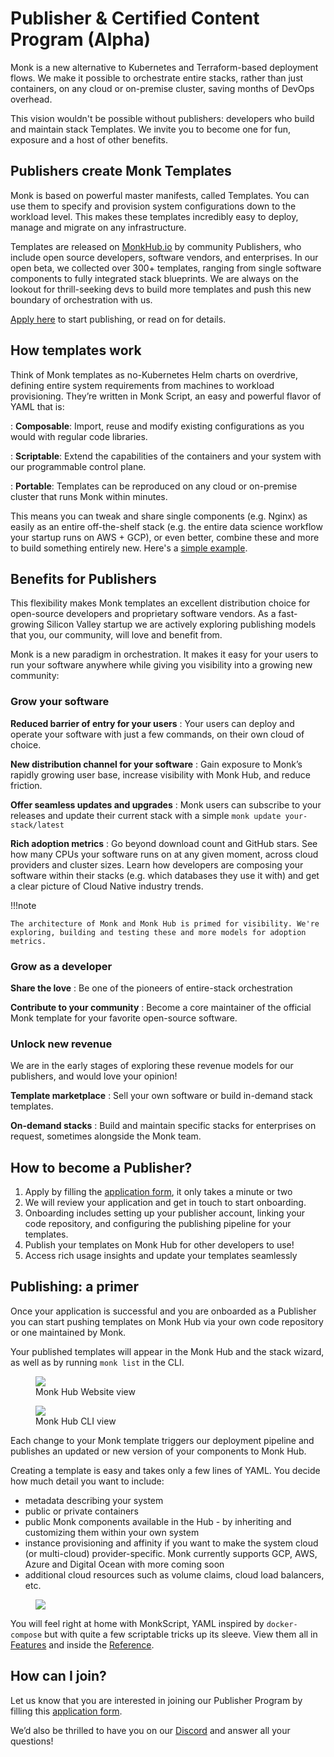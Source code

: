 # Publisher & Certified Content Program (Alpha)

Monk is a new alternative to Kubernetes and Terraform-based deployment flows. We make it possible to orchestrate entire stacks, rather than just containers, on any cloud or on-premise cluster, saving months of DevOps overhead.

This vision wouldn't be possible without publishers: developers who build and maintain stack Templates. We invite you to become one for fun, exposure and a host of other benefits.

## Publishers create Monk Templates

Monk is based on powerful master manifests, called Templates. You can use them to specify and provision system configurations down to the workload level. This makes these templates incredibly easy to deploy, manage and migrate on any infrastructure.

Templates are released on [MonkHub.io](https://monkhub.io) by community Publishers, who include open source developers, software vendors, and enterprises. In our open beta, we collected over 300+ templates, ranging from single software components to fully integrated stack blueprints. We are always on the lookout for thrill-seeking devs to build more templates and push this new boundary of orchestration with us.

​[Apply here](https://monk-io.typeform.com/to/SCkHZKPE) to start publishing, or read on for details.

## How templates work

Think of Monk templates as no-Kubernetes Helm charts on overdrive, defining entire system requirements from machines to workload provisioning. They’re written in Monk Script, an easy and powerful flavor of YAML that is:

: **Composable**: Import, reuse and modify existing configurations as you would with regular code libraries.

: **Scriptable**: Extend the capabilities of the containers and your system with our programmable control plane.

: **Portable**: Templates can be reproduced on any cloud or on-premise cluster that runs Monk within minutes.

This means you can tweak and share single components (e.g. Nginx) as easily as an entire off-the-shelf stack (e.g. the entire data science workflow your startup runs on AWS + GCP), or even better, combine these and more to build something entirely new. Here's a [simple example](./guides/basic-app.md).

## Benefits for Publishers

This flexibility makes Monk templates an excellent distribution choice for open-source developers and proprietary software vendors. As a fast-growing Silicon Valley startup we are actively exploring publishing models that you, our community, will love and benefit from.

Monk is a new paradigm in orchestration. It makes it easy for your users to run your software anywhere while giving you visibility into a growing new community:

### Grow your software

**Reduced barrier of entry for your users**
: Your users can deploy and operate your software with just a few commands, on their own cloud of choice.

**New distribution channel for your software**
: Gain exposure to Monk’s rapidly growing user base, increase visibility with Monk Hub, and reduce friction.

**Offer seamless updates and upgrades**
: Monk users can subscribe to your releases and update their current stack with a simple `monk update your-stack/latest`

**Rich adoption metrics**
: Go beyond download count and GitHub stars. See how many CPUs your software runs on at any given moment, across cloud providers and cluster sizes. Learn how developers are composing your software within their stacks (e.g. which databases they use it with) and get a clear picture of Cloud Native industry trends.

!!!note

    The architecture of Monk and Monk Hub is primed for visibility. We're exploring, building and testing these and more models for adoption metrics.

### Grow as a developer

**Share the love**
: Be one of the pioneers of entire-stack orchestration

**Contribute to your community**
: Become a core maintainer of the official Monk template for your favorite open-source software.

### Unlock new revenue

We are in the early stages of exploring these revenue models for our publishers, and would love your opinion!

**Template marketplace**
: Sell your own software or build in-demand stack templates.

**On-demand stacks**
: Build and maintain specific stacks for enterprises on request, sometimes alongside the Monk team.

## How to become a Publisher?

1. Apply by filling the [application form](https://monk-io.typeform.com/to/SCkHZKPE), it only takes a minute or two
2. We will review your application and get in touch to start onboarding.
3. Onboarding includes setting up your publisher account, linking your code repository, and configuring the publishing pipeline for your templates.
4. Publish your templates on Monk Hub for other developers to use!
5. Access rich usage insights and update your templates seamlessly

## Publishing: a primer

Once your application is successful and you are onboarded as a Publisher you can start pushing templates on Monk Hub via your own code repository or one maintained by Monk.

Your published templates will appear in the Monk Hub and the stack wizard, as well as by running `monk list` in the CLI.

<figure>
  <img src="/assets/publishers1.png" />
  <figcaption>Monk Hub Website view</figcaption>
</figure>

<figure>
  <img src="/assets/publishers2.png" />
  <figcaption>Monk Hub CLI view</figcaption>
</figure>

Each change to your Monk template triggers our deployment pipeline and publishes an updated or new version of your components to Monk Hub.

Creating a template is easy and takes only a few lines of YAML. You decide how much detail you want to include:

-   metadata describing your system
-   public or private containers
-   public Monk components available in the Hub - by inheriting and customizing them within your own system
-   instance provisioning and affinity if you want to make the system cloud (or multi-cloud) provider-specific. Monk currently supports GCP, AWS, Azure and Digital Ocean with more coming soon
-   additional cloud resources such as volume claims, cloud load balancers, etc.

<figure>
  <img src="/assets/publishers3.png" />
</figure>

You will feel right at home with MonkScript, YAML inspired by `docker-compose` but with quite a few scriptable tricks up its sleeve. View them all in [Features](features.md) and inside the [Reference](./monkscript/index.md).

## How can I join?

Let us know that you are interested in joining our Publisher Program by filling this [application form](https://monk-io.typeform.com/to/SCkHZKPE).

We’d also be thrilled to have you on our [Discord](https://discord.gg/2YGryc5) and answer all your questions!
